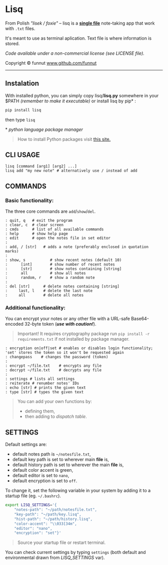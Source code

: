 # Lisq

From Polish *"lisek / foxie"* – lisq is a [**single file**](https://github.com/funnut/Lisq/blob/main/lisq/lisq.py) note-taking app that work with `.txt` files.

It's meant to use as terminal aplication. Text file is where information is stored.

*Code available under a non-commercial license (see LICENSE file).*

Copyright © funnut www.github.com/funnut

---

## Instalation

With installed python, you can simply copy lisq/**lisq.py** somewhere in your $PATH *(remember to make it executable)* or install lisq by pip* :

```bash
pip install lisq
```

then type `lisq`

\* *python language package manager*
> How to install Python packages visit [this site.](https://packaging.python.org/en/latest/tutorials/installing-packages/)

## CLI USAGE

```
lisq [command [arg1] [arg2] ...]
lisq add "my new note" # alternatively use / instead of add
```

## COMMANDS

### Basic functionality:

The three core commands are `add`/`show`/`del`.

```
: quit, q   # exit the program
: clear, c  # clear screen
: cmds      # list of all available commands
: help      # show help page
: edit      # open the notes file in set editor
:
: add, / [str]   # adds a note (preferably enclosed in quotation marks)
:
: show, s           # show recent notes (default 10)
:      [int]        # show number of recent notes
:      [str]        # show notes containing [string]
:      all          # show all notes
:      random, r    # show a random note
:
: del [str]      # delete notes containing [string]
:     last, l    # delete the last note
:     all        # delete all notes
```

### Additional functionality:

You can encrypt your notes or any other file with a URL-safe Base64-encoded 32-byte token (***use with caution!***).
> Important! It requires cryptography package run `pip install -r requirements.txt` if not installed by package manager.

```
: encryption on|off|set # enables or disables login functionality; 'set' stores the token so it won't be requested again
: changepass    # changes the password (token)
:
: encrypt ~/file.txt    # encrypts any file
: decrypt ~/file.txt    # decrypts any file
:
: settings # lists all settings
: reiterate # renumber notes' IDs
: echo [str] # prints the given text
: type [str] # types the given text
```

> You can add your own functions by:
> + defining them,
> + then adding to *dispatch table*.

## SETTINGS

Default settings are:
   * default notes path is `~/notesfile.txt`,
   * default key path is set to wherever main __file__ is,
   * default history path is set to wherever the main __file__ is,
   * default color accent is green,
   * default editor is set to `nano`,
   * default encryption is set to `off`.

To change it, set the following variable in your system by adding it to a startup file (eg. `~/.bashrc`).

```bash
export LISQ_SETTINGS='{
    "notes-path": "~/path/notesfile.txt",
    "key-path": "~/path/key.lisq",
    "hist-path": "~/path/history.lisq",
    "color-accent": "\\033[34m",
    "editor": "nano",
    "encryption": "set"}'
```

> Source your startup file or restart terminal.

You can check current settings by typing `settings` (both default and environmental drawn from *LISQ_SETTINGS* var).
